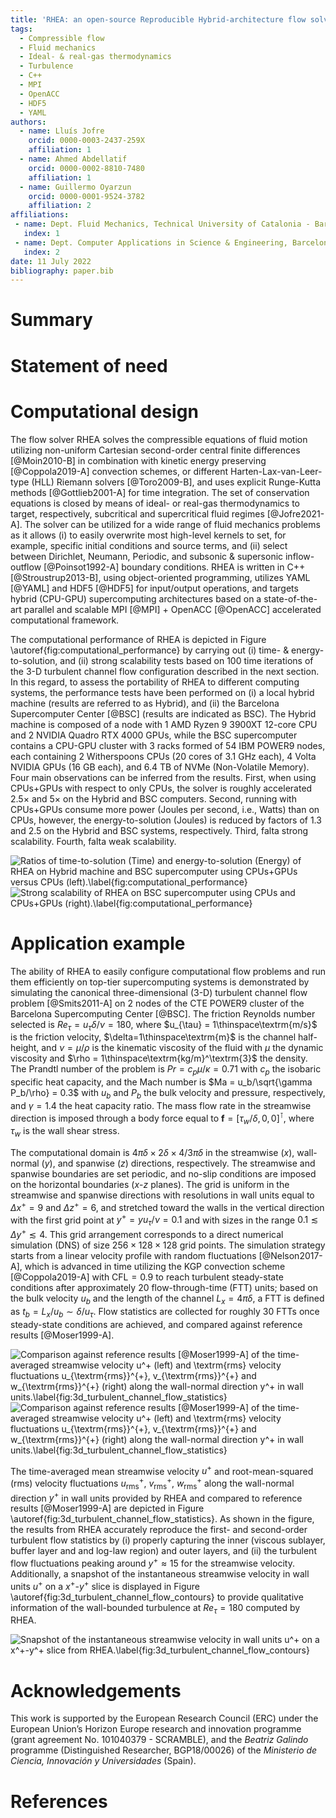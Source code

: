 ```yaml
---
title: 'RHEA: an open-source Reproducible Hybrid-architecture flow solver Engineered for Academia'
tags:
  - Compressible flow
  - Fluid mechanics
  - Ideal- & real-gas thermodynamics
  - Turbulence
  - C++
  - MPI
  - OpenACC
  - HDF5
  - YAML
authors:
  - name: Lluís Jofre
    orcid: 0000-0003-2437-259X
    affiliation: 1
  - name: Ahmed Abdellatif
    orcid: 0000-0002-8810-7480
    affiliation: 1
  - name: Guillermo Oyarzun
    orcid: 0000-0001-9524-3782
    affiliation: 2
affiliations:
 - name: Dept. Fluid Mechanics, Technical University of Catalonia - BarcelonaTech, Barcelona 08019, Spain
   index: 1
 - name: Dept. Computer Applications in Science & Engineering, Barcelona Supercomputing Center, Barcelona 08034, Spain
   index: 2
date: 11 July 2022
bibliography: paper.bib
---
```


# Summary

# Statement of need

# Computational design

The flow solver RHEA solves the compressible equations of fluid motion utilizing non-uniform Cartesian second-order central finite differences [@Moin2010-B] in combination with kinetic energy preserving [@Coppola2019-A] convection schemes, or different Harten-Lax-van-Leer-type (HLL) Riemann solvers [@Toro2009-B], and uses explicit Runge-Kutta methods [@Gottlieb2001-A] for time integration. The set of conservation equations is closed by means of ideal- or real-gas thermodynamics to target, respectively, subcritical and supercritical fluid regimes [@Jofre2021-A]. The solver can be utilized for a wide range of fluid mechanics problems as it allows (i) to easily overwrite most high-level kernels to set, for example, specific initial conditions and source terms, and (ii) select between Dirichlet, Neumann, Periodic, and subsonic & supersonic inflow-outflow [@Poinsot1992-A] boundary conditions. RHEA is written in C++ [@Stroustrup2013-B], using object-oriented programming, utilizes YAML [@YAML] and HDF5 [@HDF5] for input/output operations, and targets hybrid (CPU-GPU) supercomputing architectures based on a state-of-the-art parallel and scalable MPI [@MPI] + OpenACC [@OpenACC] accelerated computational framework.

The computational performance of RHEA is depicted in Figure \autoref{fig:computational_performance} by carrying out (i) time- \& energy-to-solution, and (ii) strong scalability tests based on $100$ time iterations of the 3-D turbulent channel flow configuration described in the next section. In this regard, to assess the portability of RHEA to different computing systems, the performance tests have been performed on (i) a local hybrid machine (results are referred to as Hybrid), and (ii) the Barcelona Supercomputer Center [@BSC] (results are indicated as BSC). The Hybrid machine is composed of a node with 1 AMD Ryzen 9 3900XT 12-core CPU and 2 NVIDIA Quadro RTX 4000 GPUs, while the BSC supercomputer contains a CPU-GPU cluster with 3 racks formed of 54 IBM POWER9 nodes, each containing 2 Witherspoons CPUs (20 cores of 3.1 GHz each), 4 Volta NVIDIA GPUs (16 GB each), and 6.4 TB of NVMe (Non-Volatile Memory). Four main observations can be inferred from the results. First, when using CPUs+GPUs with respect to only CPUs, the solver is roughly accelerated $2.5\times$ and $5\times$ on the Hybrid and BSC computers. Second, running with CPUs+GPUs consume more power (Joules per second, i.e., Watts) than on CPUs, however, the energy-to-solution (Joules) is reduced by factors of $1.3$ and $2.5$ on the Hybrid and BSC systems, respectively. Third, falta strong scalability. Fourth, falta weak scalability.

![Ratios of time-to-solution (Time) and energy-to-solution (Energy) of RHEA on Hybrid machine and BSC supercomputer using CPUs+GPUs versus CPUs (left).\label{fig:computational_performance}](time_energy_solution_hybrid_bsc_cpu_gpu.png)
![Strong scalability of RHEA on BSC supercomputer using CPUs and CPUs+GPUs (right).\label{fig:computational_performance}](strong_speedup_bsc_cpu_gpu.png)

# Application example
The ability of RHEA to easily configure computational flow problems and run them efficiently on top-tier supercomputing systems is demonstrated by simulating the canonical three-dimensional (3-D) turbulent channel flow problem [@Smits2011-A] on 2 nodes of the CTE POWER9 cluster of the Barcelona Supercomputing Center [@BSC]. The friction Reynolds number selected is $Re_{\tau} = u_{\tau} \delta / \nu = 180$, where $u_{\tau} = 1\thinspace\textrm{m/s}$ is the friction velocity, $\delta=1\thinspace\textrm{m}$ is the channel half-height, and $\nu = \mu / \rho$ is the kinematic viscosity of the fluid with $\mu$ the dynamic viscosity and $\rho = 1\thinspace\textrm{kg/m}^\textrm{3}$ the density. The Prandtl number of the problem is $Pr = c_p \mu/\kappa = 0.71$ with $c_p$ the isobaric specific heat capacity, and the Mach number is $Ma = u_b/\sqrt{\gamma P_b/\rho} = 0.3$ with $u_{b}$ and $P_b$ the bulk velocity and pressure, respectively, and $\gamma=1.4$ the heat capacity ratio. The mass flow rate in the streamwise direction is imposed through a body force equal to $\textbf{f}=\left[\tau_{w}/\delta,0,0\right]^{\intercal}$, where $\tau_{w}$ is the wall shear stress.

The computational domain is $4 \pi \delta \times 2\delta \times 4/3\pi \delta$ in the streamwise ($x$), wall-normal ($y$), and spanwise ($z$) directions, respectively. The streamwise and spanwise boundaries are set periodic, and no-slip conditions are imposed on the horizontal boundaries ($x$-$z$ planes). The grid is uniform in the streamwise and spanwise directions with resolutions in wall units equal to $\Delta x^{+} = 9$ and $\Delta z^{+} = 6$, and stretched toward the walls in the vertical direction with the first grid point at $y^{+} = y u_{\tau}/\nu =0.1$ and with sizes in the range $0.1 \lesssim \Delta y^{+} \lesssim 4$. This grid arrangement corresponds to a direct numerical simulation (DNS) of size $256 \times 128 \times 128$ grid points. The simulation strategy starts from a linear velocity profile with random fluctuations [@Nelson2017-A], which is advanced in time utilizing the KGP convection scheme [@Coppola2019-A] with $\textrm{CFL}=0.9$ to reach turbulent steady-state conditions after approximately $20$ flow-through-time (FTT) units; based on the bulk velocity $u_{b}$ and the length of the channel $L_x = 4\pi\delta$, a FTT is defined as $t_{b} = L_x/u_{b} \sim \delta/u_{\tau}$. Flow statistics are collected for roughly $30$ FTTs once steady-state conditions are achieved, and compared against reference results [@Moser1999-A].

![Comparison against reference results [@Moser1999-A] of the time-averaged streamwise velocity $u^+$ (left) and $\textrm{rms}$ velocity fluctuations $u_{\textrm{rms}}^{+}$, $v_{\textrm{rms}}^{+}$ and $w_{\textrm{rms}}^{+}$ (right) along the wall-normal direction $y^+$ in wall units.\label{fig:3d_turbulent_channel_flow_statistics}](u_plus_vs_y_plus.png)
![Comparison against reference results [@Moser1999-A] of the time-averaged streamwise velocity $u^+$ (left) and $\textrm{rms}$ velocity fluctuations $u_{\textrm{rms}}^{+}$, $v_{\textrm{rms}}^{+}$ and $w_{\textrm{rms}}^{+}$ (right) along the wall-normal direction $y^+$ in wall units.\label{fig:3d_turbulent_channel_flow_statistics}](uvw_rms_plus_vs_y_plus.png)

The time-averaged mean streamwise velocity $u^+$ and root-mean-squared ($\textrm{rms}$) velocity fluctuations $u_{\textrm{rms}}^{+}$, $v_{\textrm{rms}}^{+}$, $w_{\textrm{rms}}^{+}$ along the wall-normal direction $y^+$ in wall units provided by RHEA and compared to reference results [@Moser1999-A] are depicted in Figure \autoref{fig:3d_turbulent_channel_flow_statistics}. As shown in the figure, the results from RHEA accurately reproduce the first- and second-order turbulent flow statistics by (i) properly capturing the inner (viscous sublayer, buffer layer and and log-law region) and outer layers, and (ii) the turbulent flow fluctuations peaking around $y^+\approx 15$ for the streamwise velocity. Additionally, a snapshot of the instantaneous streamwise velocity in wall units $u^+$ on a $x^+$-$y^+$ slice is displayed in Figure \autoref{fig:3d_turbulent_channel_flow_contours} to provide qualitative information of the wall-bounded turbulence at $Re_\tau = 180$ computed by RHEA.

![Snapshot of the instantaneous streamwise velocity in wall units $u^+$ on a $x^+$-$y^+$ slice from RHEA.\label{fig:3d_turbulent_channel_flow_contours}](channel_u_velocity_vs_x_y_direction.png)

# Acknowledgements
This work is supported by the European Research Council (ERC) under the European Union’s Horizon Europe research and innovation programme (grant agreement No. 101040379 - SCRAMBLE), and the *Beatriz Galindo* programme (Distinguished Researcher, BGP18/00026) of the *Ministerio de Ciencia, Innovación y Universidades* (Spain).

# References

